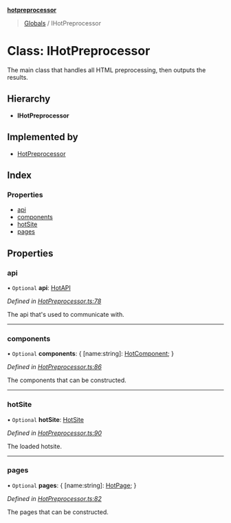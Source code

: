 **[hotpreprocessor](../README.md)**

> [Globals](../globals.md) / IHotPreprocessor

# Class: IHotPreprocessor

The main class that handles all HTML preprocessing, then outputs the
results.

## Hierarchy

* **IHotPreprocessor**

## Implemented by

* [HotPreprocessor](hotpreprocessor.md)

## Index

### Properties

* [api](ihotpreprocessor.md#api)
* [components](ihotpreprocessor.md#components)
* [hotSite](ihotpreprocessor.md#hotsite)
* [pages](ihotpreprocessor.md#pages)

## Properties

### api

• `Optional` **api**: [HotAPI](hotapi.md)

*Defined in [HotPreprocessor.ts:78](https://github.com/OurFreeLight/HotPreprocessor/blob/4cb6771/src/HotPreprocessor.ts#L78)*

The api that's used to communicate with.

___

### components

• `Optional` **components**: { [name:string]: [HotComponent](hotcomponent.md);  }

*Defined in [HotPreprocessor.ts:86](https://github.com/OurFreeLight/HotPreprocessor/blob/4cb6771/src/HotPreprocessor.ts#L86)*

The components that can be constructed.

___

### hotSite

• `Optional` **hotSite**: [HotSite](../interfaces/hotsite.md)

*Defined in [HotPreprocessor.ts:90](https://github.com/OurFreeLight/HotPreprocessor/blob/4cb6771/src/HotPreprocessor.ts#L90)*

The loaded hotsite.

___

### pages

• `Optional` **pages**: { [name:string]: [HotPage](hotpage.md);  }

*Defined in [HotPreprocessor.ts:82](https://github.com/OurFreeLight/HotPreprocessor/blob/4cb6771/src/HotPreprocessor.ts#L82)*

The pages that can be constructed.
